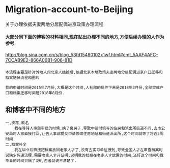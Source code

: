 # Migration-account-to-Beijing
关于办理依据夫妻两地分居配偶进京政策办理流程

#### 大部分同下面的博客的材料相同,现在贴出办理不同的地方,方便后续办理的人作为参考

  http://blog.sina.com.cn/s/blog_53fd15480102x1wf.html#cmt_5AAF4AFC-7CCAB9E2-866A06B1-906-81D


#### 
	本流程主要是针对外地人同北京人结婚后,依据北京本地政策夫妻两地分居配偶进京户口迁移和档案随掉流程和图片

	我的申请时间是2015年7月份,大概是这个时间,人社部的批件下来是2018年3月份,全部完成户口和档案迁移时间是2018年8月份.

## 和博客中不同的地方
	一,换房,改名
		我在等待人事部审批的时候,换了套房子,导致申请时填写的住房和派出所街道不同,去市公安局时人家直接打回,让去人事部提交申请修改住房地址和街道派出所,这个时间就等了将近5周时间.
	二,档案补全
		我在毕业后直接把档案放回老家人才了,没有去实习单位报到,导致全国人才在审查档案时说缺少传递流程,需要老家人才开证明,说明我的档案在老家人才放置的时间,还好这个时间和我毕业的时间只隔了3天,否者就说不清楚了.
		
